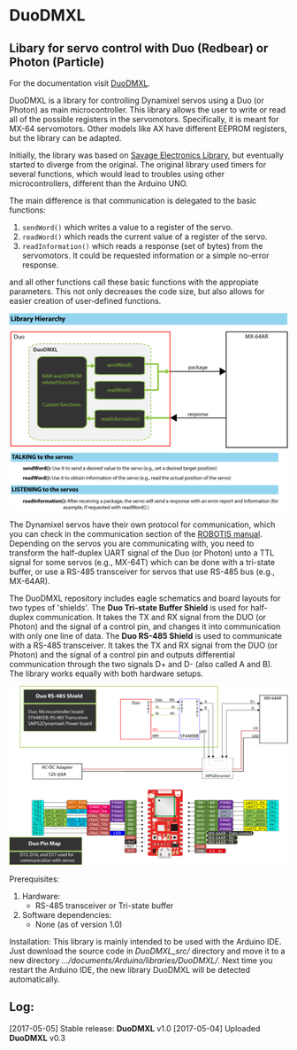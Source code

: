 # DuoDMXL
## Libary for servo control with Duo (Redbear) or Photon (Particle)

For the documentation visit [DuoDMXL](https://fabreyesmecha.github.io/DuoDMXL/).

DuoDMXL is a library for controlling Dynamixel servos using a Duo (or Photon) as main microcontroller. This library allows the user to write or read all of the possible registers in the servomotors. Specifically, it is meant for MX-64 servomotors. Other models like AX have different EEPROM registers, but the library can be adapted.

Initially, the library was based on [Savage Electronics Library](http://savageelectronics.blogspot.jp/2011/01/arduino-y-dynamixel-ax-12.html), but eventually started to diverge from the original. The original library used timers for several functions, which would lead to troubles using other microcontrollers, different than the Arduino UNO.

The main difference is that communication is delegated to the basic functions:

1. `sendWord()` which writes a value to a register of the servo.
2. `readWord()` which reads the current value of a register of the servo.
3. `readInformation()` which reads a response (set of bytes) from the servomotors. It could be requested information or a simple no-error response.

and all other functions call these basic functions with the appropiate parameters. This not only decreases the code size, but also allows for easier creation of user-defined functions.

![alt text](DuoDMXL_hardware/communicationHierarchy.png "Communication Overview")

The Dynamixel servos have their own protocol for communication, which you can check in the communication section of the [ROBOTIS manual](http://support.robotis.com/en/). Depending on the servos you are communicating with, you need to transform the half-duplex UART signal of the Duo (or Photon) unto a TTL signal for some servos (e.g., MX-64T) which can be done with a tri-state buffer, or use a RS-485 transceiver for servos that use RS-485 bus (e.g., MX-64AR).

The DuoDMXL repository includes eagle schematics and board layouts for two types of 'shields'. The **Duo Tri-state Buffer Shield** is used for half-duplex communication. It takes the TX and RX signal from the DUO (or Photon) and the signal of a control pin, and changes it into communication with only one line of data. The **Duo RS-485 Shield** is used to communicate with a RS-485 transceiver. It takes the TX and RX signal from the DUO (or Photon) and the signal of a control pin and outputs differential communication through the two signals D+ and D- (also called A and B). The library works equally with both hardware setups.

![alt text](DuoDMXL_hardware/Duo_pinout.png "Electronic Setup of Duo and servomotors")

Prerequisites:

1. Hardware:
    * RS-485 transceiver or Tri-state buffer
2. Software dependencies:
    * None (as of version 1.0)

Installation:
This library is mainly intended to be used with the Arduino IDE. Just download the source code in *DuoDMXL_src/* directory and move it to a new directory *.../documents/Arduino/libraries/DuoDMXL/*. Next time you restart the Arduino IDE, the new library DuoDMXL will be detected automatically.

## Log:

[2017-05-05] Stable release: **DuoDMXL** v1.0
[2017-05-04] Uploaded **DuoDMXL** v0.3
